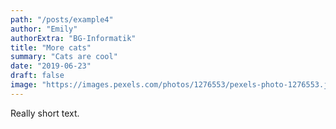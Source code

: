 ```yaml
---
path: "/posts/example4"
author: "Emily"
authorExtra: "BG-Informatik"
title: "More cats"
summary: "Cats are cool"
date: "2019-06-23"
draft: false
image: "https://images.pexels.com/photos/1276553/pexels-photo-1276553.jpeg?auto=compress&cs=tinysrgb&dpr=2&h=750&w=1260"
---
```


Really short text.
